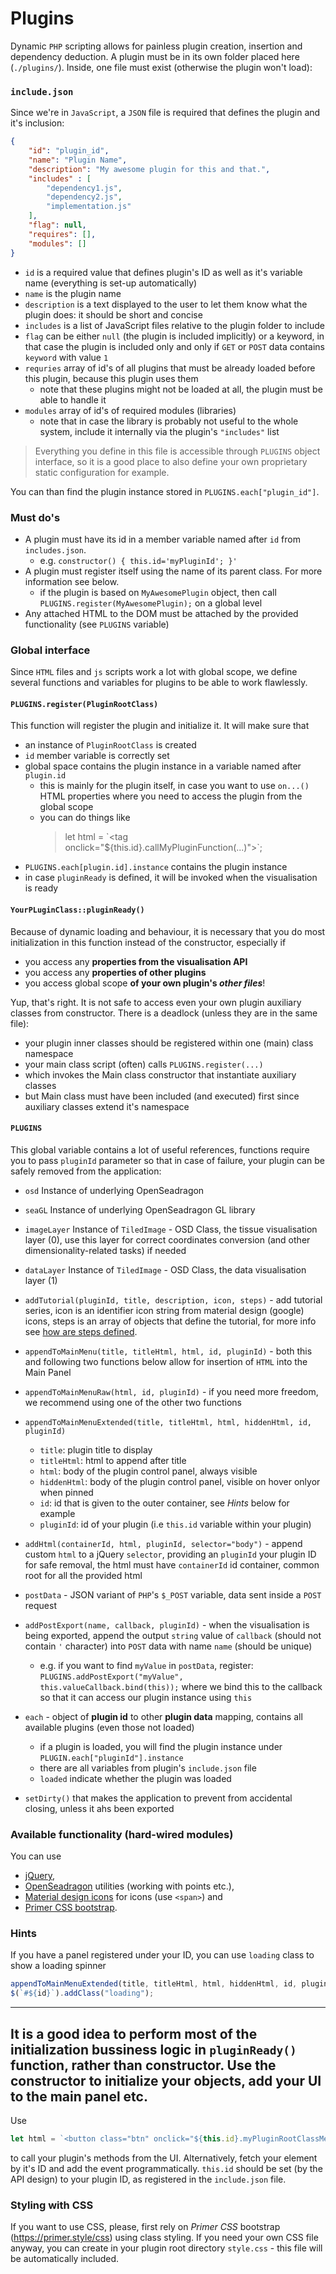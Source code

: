 # Plugins

Dynamic `PHP` scripting allows for painless plugin creation, insertion and dependency deduction. A plugin must be in its own folder placed
 here (`./plugins/`). Inside, one file must exist (otherwise the plugin won't load):
 
### `include.json`
Since we're in `JavaScript`, a `JSON` file is required that defines the plugin and it's inclusion:

````json
{
    "id": "plugin_id",
    "name": "Plugin Name",
    "description": "My awesome plugin for this and that.",
    "includes" : [
        "dependency1.js",
        "dependency2.js",
        "implementation.js"
    ],
    "flag": null,
    "requires": [],
    "modules": []
}
````
- `id` is a required value that defines plugin's ID as well as it's variable name (everything is set-up automatically)
- `name` is the plugin name 
- `description` is a text displayed to the user to let them know what the plugin does: it should be short and concise
- `includes` is a list of JavaScript files relative to the plugin folder to include 
- `flag` can be either `null` (the plugin is included implicitly) or a keyword, in that case the plugin is included only and only
if `GET` or `POST` data contains `keyword` with value `1`
- `requries` array of id's of all plugins that must be already loaded before this plugin, because this plugin uses them
    - note that these plugins might not be loaded at all, the plugin must be able to handle it
- `modules` array of id's of required modules (libraries)
    - note that in case the library is probably not useful to the whole system, include it internally via the plugin's `"includes"` list

> Everything you define in this file is accessible through `PLUGINS` object interface, so it is a good place to also define your own
>proprietary static configuration for example.

You can than find the plugin instance stored in `PLUGINS.each["plugin_id"]`.

### Must do's
- A plugin must have its id in a member variable named after `id` from `includes.json`.
    - e.g. `constructor() { this.id='myPluginId'; }'`
- A plugin must register itself using the name of its parent class. For more information see below.
    - if the plugin is based on `MyAwesomePlugin` object, then call `PLUGINS.register(MyAwesomePlugin);` on a global level
- Any attached HTML to the DOM must be attached by the provided functionality (see `PLUGINS` variable)


### Global interface
Since `HTML` files and `js` scripts work a lot with global scope, we define several functions and variables for plugins to 
be able to work flawlessly.

#### `PLUGINS.register(PluginRootClass)`
This function will register the plugin and initialize it. It will make sure that
- an instance of `PluginRootClass` is created
- `id` member variable is correctly set
- global space contains the plugin instance in a variable named after `plugin.id`
    - this is mainly for the plugin itself, in case you want to use `on...()` HTML properties where you need to access the plugin from the global scope
    - you can do things like 
      > let html = \`\<tag onclick="${this.id}.callMyPluginFunction(...)"\>\`;
- `PLUGINS.each[plugin.id].instance` contains the plugin instance
- in case `pluginReady` is defined, it will be invoked when the visualisation is ready

#### `YourPLuginClass::pluginReady()`
Because of dynamic loading and behaviour, it is necessary that you do most initialization
in this function instead of the constructor, especially if
 - you access any **properties from the visualisation API**
 - you access any **properties of other plugins**
 - you access global scope **of your own plugin's _other files_**!

Yup, that's right. It is not safe to access even your own plugin auxiliary classes from constructor.
There is a deadlock (unless they are in the same file):
 - your plugin inner classes should be registered within one (main) class namespace
 - your main class script (often) calls `PLUGINS.register(...)`
 - which invokes the Main class constructor that instantiate auxiliary classes
 - but Main class must have been included (and executed) first since auxiliary classes extend it's namespace


#### `PLUGINS`
This global variable contains a lot of useful references, functions require you to pass `pluginId` parameter so that in case of failure, your plugin can be safely removed from the application:
- `osd` Instance of underlying OpenSeadragon
- `seaGL` Instance of underlying OpenSeadragon GL library
- `imageLayer` Instance of `TiledImage` - OSD Class, the tissue visualisation layer (0), use this layer for correct coordinates conversion (and other dimensionality-related tasks) if needed
- `dataLayer` Instance of `TiledImage` - OSD Class, the data visualisation layer (1)
- `addTutorial(pluginId, title, description, icon, steps)` - add tutorial series, icon is an identifier icon string from material design (google) icons, steps is an array of objects that define the tutorial, for more info see [how are steps defined](https://github.com/xbsoftware/enjoyhint).
- `appendToMainMenu(title, titleHtml, html, id, pluginId)` - both this and following two functions below allow for insertion of `HTML` into the Main Panel
- `appendToMainMenuRaw(html, id, pluginId)` - if you need more freedom, we recommend using one of the other two functions
- `appendToMainMenuExtended(title, titleHtml, html, hiddenHtml, id, pluginId)`
    - `title`: plugin title to display
    - `titleHtml`: html to append after title
    - `html`: body of the plugin control panel, always visible
    - `hiddenHtml`: body of the plugin control panel, visible on hover onlyor when pinned
    - `id`: id that is given to the outer container, see *Hints* below for example 
    - `pluginId`: id of your plugin (i.e `this.id` variable within your plugin)
- `addHtml(containerId, html, pluginId, selector="body")` - append custom `html` to a jQuery `selector`, providing an `pluginId` your plugin ID for safe removal, the html must have `containerId` id container, common root for all the provided html 

- `postData` - JSON variant of `PHP`'s `$_POST` variable, data sent inside a `POST` request
- `addPostExport(name, callback, pluginId)` - when the visualisation is being exported, append the output `string` value of `callback` (should not contain `'` character) into `POST` data with name `name` (should be unique)
    - e.g. if you want to find `myValue` in `postData`, register: `PLUGINS.addPostExport("myValue", this.valueCallback.bind(this));` where we bind this to the callback so that it can access our plugin instance using `this`
- `each` - object of **plugin id** to other **plugin data** mapping, contains all available plugins (even those not loaded)
    - if a plugin is loaded, you will find the plugin instance under `PLUGIN.each["pluginId"].instance`
    - there are all variables from plugin's `include.json` file
    - `loaded` indicate whether the plugin was loaded
- `setDirty()` that makes the application to prevent from accidental closing, unless it ahs been exported

### Available functionality (hard-wired modules)
You can use
 - [jQuery](https://jquery.com/), 
 - [OpenSeadragon](https://openseadragon.github.io/docs/) utilities (working with points etc.), 
 - [Material design icons](https://fonts.google.com/icons?selected=Material+Icons)
 for icons (use `<span>`) and 
 - [Primer CSS bootstrap](https://primer.style/css).
 
### Hints
If you have a panel registered under your ID, you can use `loading` class to show a loading spinner
````JavaScript
appendToMainMenuExtended(title, titleHtml, html, hiddenHtml, id, pluginId);
$(`#${id}`).addClass("loading");
````
---
It is a good idea to perform most of the initialization bussiness logic in `pluginReady()` function, rather than constructor.
Use the constructor to initialize your objects, add your UI to the main panel etc.
---
Use 
````JavaScript
let html = `<button class="btn" onclick="${this.id}.myPluginRootClassMethod();">Click me</button>`;
````
to call your plugin's methods from the UI. Alternatively, fetch your element by it's ID and add
the event programmatically. `this.id` should be set (by the API design) to your plugin ID, as registered in
the `include.json` file.

### Styling with CSS
If you want to use CSS, please, first rely on _Primer CSS_ bootstrap (https://primer.style/css) using class styling. 
If you need your own CSS file anyway, you can create in your plugin root directory `style.css` - this file will be
automatically included.
